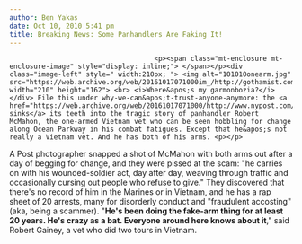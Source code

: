 ```yaml
---
author: Ben Yakas
date: Oct 10, 2010 5:41 pm
title: Breaking News: Some Panhandlers Are Faking It!
---
```


	
										<p><span class="mt-enclosure mt-enclosure-image" style="display: inline;"> </span></p><div class="image-left" style=" width:210px; "> <img alt="101010onearm.jpg" src="https://web.archive.org/web/20161017071000im_/http://gothamist.com/attachments/byakas/101010onearm.jpg" width="210" height="162"> <br> <i>Where&apos;s my garmonbozia?</i></div> File this under why-we-can&apos;t-trust-anyone-anymore: the <a href="https://web.archive.org/web/20161017071000/http://www.nypost.com/p/news/local/brooklyn/but_fake_vet_limb_flam_man_SRdm9m4V2RRTY0jA7ziJxO">Post sinks</a> its teeth into the tragic story of panhandler Robert McMahon, the one-armed Vietnam vet who can be seen hobbling for change along Ocean Parkway in his combat fatigues. Except that he&apos;s not really a Vietnam vet. And he has both of his arms. <p></p>

<p>A Post photographer snapped a shot of McMahon with both arms out after a day of begging for change, and they were pissed at the scam: &quot;he carries on with his wounded-soldier act, day after day, weaving through traffic and occasionally cursing out people who refuse to give.&quot; They discovered that there&apos;s no record of him in the Marines or in Vietnam, and he has a rap sheet of 20 arrests, many for disorderly conduct and &quot;fraudulent accosting&quot; (aka, being a scammer). &quot;<strong>He&apos;s been doing the fake-arm thing for at least 20 years. He&apos;s crazy as a bat. Everyone around here knows about it</strong>,&quot; said Robert Gainey, a vet who did two tours in Vietnam.</p>					
										
									
				